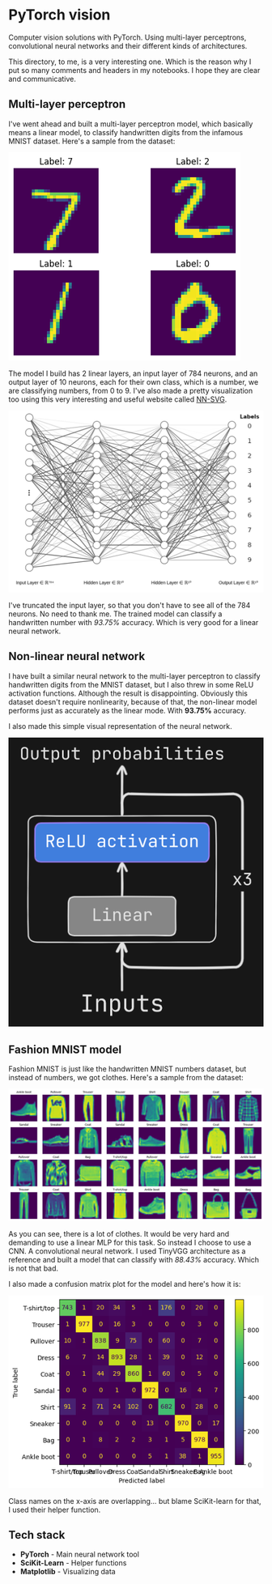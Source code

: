 # PyTorch vision

Computer vision solutions with PyTorch. Using multi-layer perceptrons, convolutional neural networks and their different kinds of architectures.

This directory, to me, is a very interesting one. Which is the reason why I put so many comments and headers in my notebooks. I hope they are clear and communicative.

## Multi-layer perceptron

I've went ahead and built a multi-layer perceptron model, which basically means a linear model, to classify handwritten digits from the infamous MNIST dataset. Here's a sample from the dataset:

![MNIST sample](./plots/mnist-sample.png)

The model I build has 2 linear layers, an input layer of 784 neurons, and an output layer of 10 neurons, each for their own class, which is a number, we are classifying numbers, from 0 to 9. I've also made a pretty visualization too using this very interesting and useful website called [NN-SVG](https://alexlenail.me/NN-SVG/index.html).

![Visual MLP](./plots/mlp-graph-mnist.png)

I've truncated the input layer, so that you don't have to see all of the 784 neurons. No need to thank me. The trained model can classify a handwritten number with *93.75%* accuracy. Which is very good for a linear neural network.

## Non-linear neural network

I have built a similar neural network to the multi-layer perceptron to classify handwritten digits from the MNIST dataset, but I also threw in some ReLU activation functions. Although the result is disappointing. Obviously this dataset doesn't require nonlinearity, because of that, the non-linear model performs just as accurately as the linear mode. With **93.75%** accuracy.

I also made this simple visual representation of the neural network.

![Visual non-linear](./plots/non-linear-graph-mnist.png)

## Fashion MNIST model

Fashion MNIST is just like the handwritten MNIST numbers dataset, but instead of numbers, we got clothes. Here's a sample from the dataset:

![Fashion MNIST sample](./plots/fashion-sample.png)

As you can see, there is a lot of clothes. It would be very hard and demanding to use a linear MLP for this task. So instead I choose to use a CNN. A convolutional neural network. I used TinyVGG architecture as a reference and built a model that can classify with *88.43%* accuracy. Which is not that bad.

I also made a confusion matrix plot for the model and here's how it is:

![Fashion MNIST model confusion matrix](./plots/fashion-model-confmat.png)

Class names on the x-axis are overlapping... but blame SciKit-learn for that, I used their helper function.

## Tech stack

- **PyTorch** - Main neural network tool
- **SciKit-Learn** - Helper functions
- **Matplotlib** - Visualizing data